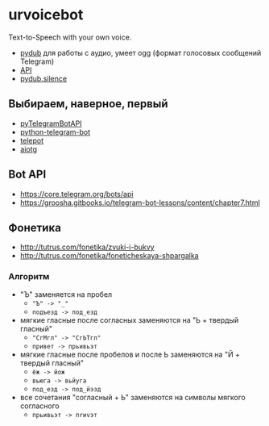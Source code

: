 # urvoicebot
Text-to-Speech with your own voice.

- [pydub](https://github.com/jiaaro/pydub) для работы с аудио, умеет ogg (формат голосовых сообщений Telegram)
- [API](https://github.com/jiaaro/pydub/blob/master/API.markdown)
- [pydub.silence](https://github.com/jiaaro/pydub/blob/master/pydub/silence.py)

## Выбираем, наверное, первый
- [pyTelegramBotAPI](https://github.com/eternnoir/pyTelegramBotAPI)
- [python-telegram-bot](https://github.com/python-telegram-bot/python-telegram-bot)
- [telepot](https://github.com/nickoala/telepot)
- [aiotg](https://github.com/szastupov/aiotg)

## Bot API
- https://core.telegram.org/bots/api
- https://groosha.gitbooks.io/telegram-bot-lessons/content/chapter7.html

## Фонетика
- http://tutrus.com/fonetika/zvuki-i-bukvy
- http://tutrus.com/fonetika/foneticheskaya-shpargalka

### Алгоритм
- "Ъ" заменяется на пробел
  - `"Ъ" -> "_"`
  - `подъезд -> под_езд`
- мягкие гласные после согласных заменяются на "Ь + твердый гласный"
  - `"СгМгл" -> "СгЬТгл"`
  - `привет -> прьивьэт`
- мягкие гласные после пробелов и после Ь заменяются на "Й + твердый гласный"
  - `ёж -> йож`
  - `вьюга -> вьйуга`
  - `под_езд -> под_йэзд`
- все сочетания "согласный + Ь"  заменяются на символы мягкого согласного
  - `прьивьэт -> пrиvэт`
